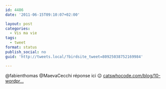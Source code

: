```yaml
---
id: 4486
date: '2011-06-15T09:10:07+02:00'

layout: post
categories:
  - Vis ma vie
tags:
  - tweet
format: status
publish_social: no
guid: 'http://tweets.local/?birdsite_tweet=80925038752169984'

---
```


@fabienthomas @MaevaCecchi réponse ici 😉 [catswhocode.com/blog/10-wordpr…](http://www.catswhocode.com/blog/10-wordpress-dashboard-hacks)